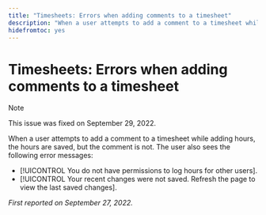 ```yaml
---
title: "Timesheets: Errors when adding comments to a timesheet"
description: "When a user attempts to add a comment to a timesheet while adding hours, the hours are saved, but the comment is not. The user also sees error messages."
hidefromtoc: yes
---
```


# Timesheets: Errors when adding comments to a timesheet

>[!NOTE]
>
>This issue was fixed on September 29, 2022.

When a user attempts to add a comment to a timesheet while adding hours, the hours are saved, but the comment is not. The user also sees the following error messages:

* [!UICONTROL You do not have permissions to log hours for other users].
* [!UICONTROL Your recent changes were not saved. Refresh the page to view the last saved changes].

_First reported on September 27, 2022._

